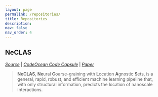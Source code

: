 ```yaml
---
layout: page
permalink: /repositories/
title: Repositories
description:
nav: false
nav_order: 4
---
```


## NeCLAS

*[Source](https://gitlab.eecs.umich.edu/violigroup/ml/neclas)* | 
*[CodeOcean Code Capsule](https://doi.org/10.24433/CO.8157811.v1)* | 
*[Paper](https://doi.org/10.1038/s43588-023-00438-x)*

> **NeCLAS**, **Ne**ural **C**oarse-graining with **L**ocation **A**gnostic **S**ets, is a general, rapid, robust, and efficient machine learning pipeline that, with only structural information, predicts the location of nanoscale interactions.
> 
